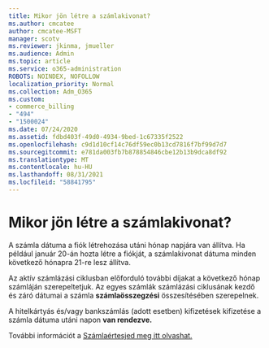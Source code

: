 ```yaml
---
title: Mikor jön létre a számlakivonat?
ms.author: cmcatee
author: cmcatee-MSFT
manager: scotv
ms.reviewer: jkinma, jmueller
ms.audience: Admin
ms.topic: article
ms.service: o365-administration
ROBOTS: NOINDEX, NOFOLLOW
localization_priority: Normal
ms.collection: Adm_O365
ms.custom:
- commerce_billing
- "494"
- "1500024"
ms.date: 07/24/2020
ms.assetid: fdbd403f-49d0-4934-9bed-1c67335f2522
ms.openlocfilehash: c9d1d10cf14c76df59ec0b13cd7816f7bf99d7d7
ms.sourcegitcommit: e781da003fb7b878854846cbe12b13b9dca8df92
ms.translationtype: MT
ms.contentlocale: hu-HU
ms.lasthandoff: 08/31/2021
ms.locfileid: "58841795"
---
```

# <a name="when-is-the-billing-statement-generated"></a>Mikor jön létre a számlakivonat?

A számla dátuma a fiók létrehozása utáni hónap napjára van állítva. Ha például január 20-án hozta létre a fiókját, a számlakivonat dátuma minden következő hónapra 21-re lesz állítva.

Az aktív számlázási ciklusban előforduló további díjakat a következő hónap számláján szerepeltetjuk. Az egyes számlák számlázási ciklusának kezdő és záró dátumai a számla **számlaösszegzési** összesítésében szerepelnek.

A hitelkártyás és/vagy bankszámlás (adott esetben) kifizetések kifizetése a számla dátuma utáni napon **van rendezve.**
  
További információt a [Számlaértesjed meg itt olvashat.](https://docs.microsoft.com/microsoft-365/commerce/billing-and-payments/understand-your-invoice2)